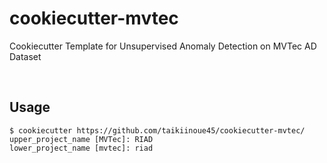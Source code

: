 # cookiecutter-mvtec
Cookiecutter Template for Unsupervised Anomaly Detection on MVTec AD Dataset

<br>

## Usage
```
$ cookiecutter https://github.com/taikiinoue45/cookiecutter-mvtec/
upper_project_name [MVTec]: RIAD
lower_project_name [mvtec]: riad
```
